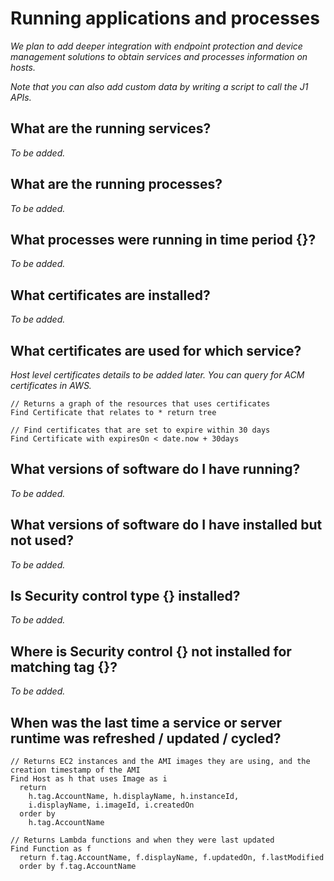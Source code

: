 # Running applications and processes

_We plan to add deeper integration with endpoint protection and device management
solutions to obtain services and processes information on hosts._

_Note that you can also add custom data by writing a script to call the J1 APIs._

## What are the running services?

_To be added._

## What are the running processes?

_To be added._

## What processes were running in time period {}?

_To be added._

## What certificates are installed?

_To be added._

## What certificates are used for which service?

_Host level certificates details to be added later. You can query for ACM
certificates in AWS._

```j1ql
// Returns a graph of the resources that uses certificates
Find Certificate that relates to * return tree

// Find certificates that are set to expire within 30 days
Find Certificate with expiresOn < date.now + 30days
```

## What versions of software do I have running?

_To be added._

## What versions of software do I have installed but not used?

_To be added._

## Is Security control type {} installed?

_To be added._

## Where is Security control {} not installed for matching tag {}?

_To be added._

## When was the last time a service or server runtime was refreshed / updated / cycled?

```j1ql
// Returns EC2 instances and the AMI images they are using, and the creation timestamp of the AMI
Find Host as h that uses Image as i
  return
    h.tag.AccountName, h.displayName, h.instanceId,
    i.displayName, i.imageId, i.createdOn
  order by
    h.tag.AccountName

// Returns Lambda functions and when they were last updated
Find Function as f
  return f.tag.AccountName, f.displayName, f.updatedOn, f.lastModified
  order by f.tag.AccountName
```
